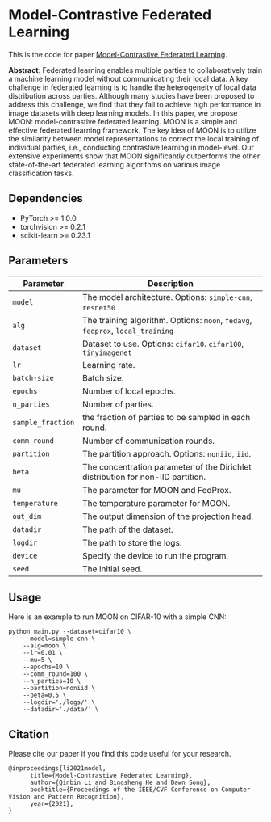 # Model-Contrastive Federated Learning
This is the code for paper [Model-Contrastive Federated Learning](https://arxiv.org/pdf/2103.16257.pdf).

**Abstract**: Federated learning enables multiple parties to collaboratively train a machine learning model without communicating their local data. A key challenge in federated learning is to handle the heterogeneity of local data distribution across parties. Although many studies have been proposed to address this challenge, we find that they fail to achieve high performance in image datasets with deep learning models. In this paper, we propose MOON: model-contrastive federated learning. MOON is a simple and effective federated learning framework. The key idea of MOON is to utilize the similarity between model representations to correct the local training of individual parties, i.e., conducting contrastive learning in model-level. Our extensive experiments show that MOON significantly outperforms the other state-of-the-art federated learning algorithms on various image classification tasks.

## Dependencies
* PyTorch >= 1.0.0
* torchvision >= 0.2.1
* scikit-learn >= 0.23.1



## Parameters

| Parameter                      | Description                                 |
| ----------------------------- | ---------------------------------------- |
| `model`                     | The model architecture. Options: `simple-cnn`, `resnet50` .|
| `alg` | The training algorithm. Options: `moon`, `fedavg`, `fedprox`, `local_training` |
| `dataset`      | Dataset to use. Options: `cifar10`. `cifar100`, `tinyimagenet`|
| `lr` | Learning rate. |
| `batch-size` | Batch size. |
| `epochs` | Number of local epochs. |
| `n_parties` | Number of parties. |
| `sample_fraction` | the fraction of parties to be sampled in each round. |
| `comm_round`    | Number of communication rounds. |
| `partition` | The partition approach. Options: `noniid`, `iid`. |
| `beta` | The concentration parameter of the Dirichlet distribution for non-IID partition. |
| `mu` | The parameter for MOON and FedProx. |
| `temperature` | The temperature parameter for MOON. |
| `out_dim` | The output dimension of the projection head. |
| `datadir` | The path of the dataset. |
| `logdir` | The path to store the logs. |
| `device` | Specify the device to run the program. |
| `seed` | The initial seed. |


## Usage

Here is an example to run MOON on CIFAR-10 with a simple CNN:
```
python main.py --dataset=cifar10 \
    --model=simple-cnn \
    --alg=moon \
    --lr=0.01 \
    --mu=5 \
    --epochs=10 \
    --comm_round=100 \
    --n_parties=10 \
    --partition=noniid \
    --beta=0.5 \
    --logdir='./logs/' \
    --datadir='./data/' \
```

## Citation
Please cite our paper if you find this code useful for your research.
```
@inproceedings{li2021model,
      title={Model-Contrastive Federated Learning}, 
      author={Qinbin Li and Bingsheng He and Dawn Song},
      booktitle={Proceedings of the IEEE/CVF Conference on Computer Vision and Pattern Recognition},
      year={2021},
}
```
